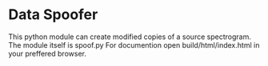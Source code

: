 # Data Spoofer
This python module can create modified copies of a source spectrogram. The module itself is spoof.py For 
documention open build/html/index.html in your preffered browser.

